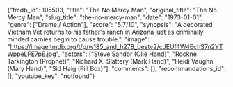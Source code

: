 {"tmdb_id": 105503, "title": "The No Mercy Man", "original_title": "The No Mercy Man", "slug_title": "the-no-mercy-man", "date": "1973-01-01", "genre": ["Drame / Action"], "score": "5.7/10", "synopsis": "A decorated Vietnam Vet returns to his father's ranch in Arizona just as criminally minded carnies begin to cause trouble.", "image": "https://image.tmdb.org/t/p/w185_and_h278_bestv2/cJEUf4W4EchS7n2YTWppeLFE7pE.jpg", "actors": ["Steve Sandor (Olie Hand)", "Rockne Tarkington (Prophet)", "Richard X. Slattery (Mark Hand)", "Heidi Vaughn (Mary Hand)", "Sid Haig (Pill Box)"], "comments": [], "recommandations_id": [], "youtube_key": "notfound"}